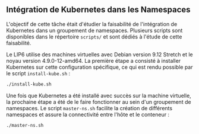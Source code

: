 ## Intégration de Kubernetes dans les Namespaces

L'objectif de cette tâche était d'étudier la faisabilité de l'intégration de Kubernetes dans un groupement de namespaces. Plusieurs scripts sont disponibles dans le répertoire `scripts/` et sont dédiés à l'étude de cette faisabilité.

Le LIP6 utilise des machines virtuelles avec Debian version 9.12 Stretch et le noyau version 4.9.0-12-amd64. La première étape a consisté à installer Kubernetes sur cette configuration spécifique, ce qui est rendu possible par le script `install-kube.sh` :

```bash
./install-kube.sh
```

Une fois que Kubernetes a été installé avec succès sur la machine virtuelle, la prochaine étape a été de le faire fonctionner au sein d'un groupement de namespaces. Le script `master-ns.sh` facilite la création de différents namespaces et assure la connectivité entre l'hôte et le conteneur :

```bash
./master-ns.sh
```
